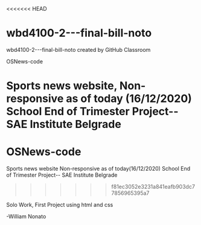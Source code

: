 <<<<<<< HEAD
# wbd4100-2---final-bill-noto
wbd4100-2---final-bill-noto created by GitHub Classroom

OSNews-code

Sports news website, Non-responsive as of today (16/12/2020) School End of Trimester Project-- SAE Institute Belgrade
=======
# OSNews-code
Sports news website
Non-responsive as of today(16/12/2020)
School End of Trimester Project-- SAE Institute Belgrade
>>>>>>> f81ec3052e3231a841eafb903dc77856965395a7

Solo Work, First Project using html and css

-William Nonato


